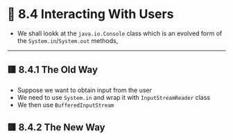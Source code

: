 <link href="../../styles.css" rel="stylesheet"></link>


# 🧠 8.4 Interacting With Users
* We shall lookk at the `java.io.Console` class which is an evolved form of the `System.in`/`System.out` methods,
<hr>

## 🟥 8.4.1 The Old Way
* Suppose we want to obtain input from the user
* We need to use `System.in` and wrap it with `InputStreamReader` class
* We then use `BufferedInputStream`

## 🟥 8.4.2 The New Way
